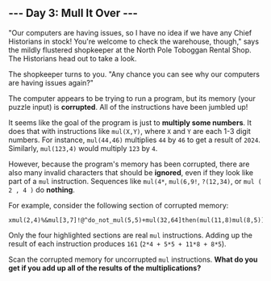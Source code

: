 ## --- Day 3: Mull It Over ---

"Our computers are having issues, so I have no idea if we have any Chief Historians in stock! You're welcome to check the warehouse, though," says the mildly flustered shopkeeper at the North Pole Toboggan Rental Shop. The Historians head out to take a look.

The shopkeeper turns to you. "Any chance you can see why our computers are having issues again?"

The computer appears to be trying to run a program, but its memory (your puzzle input) is **corrupted**. All of the instructions have been jumbled up!

It seems like the goal of the program is just to **multiply some numbers**. It does that with instructions like ``mul(X,Y)``, where ``X`` and ``Y`` are each 1-3 digit numbers. For instance, ``mul(44,46)`` multiplies ``44`` by ``46`` to get a result of ``2024``. Similarly, ``mul(123,4)`` would multiply ``123`` by ``4``.

However, because the program's memory has been corrupted, there are also many invalid characters that should be **ignored**, even if they look like part of a ``mul`` instruction. Sequences like ``mul(4*``, ``mul(6,9!``, ``?(12,34)``, or ``mul ( 2 , 4 )`` do **nothing**.

For example, consider the following section of corrupted memory:

    xmul(2,4)%&mul[3,7]!@^do_not_mul(5,5)+mul(32,64]then(mul(11,8)mul(8,5))

Only the four highlighted sections are real ``mul`` instructions. Adding up the result of each instruction produces ``161`` (``2*4 + 5*5 + 11*8 + 8*5``).

Scan the corrupted memory for uncorrupted ``mul`` instructions. **What do you get if you add up all of the results of the multiplications?**

